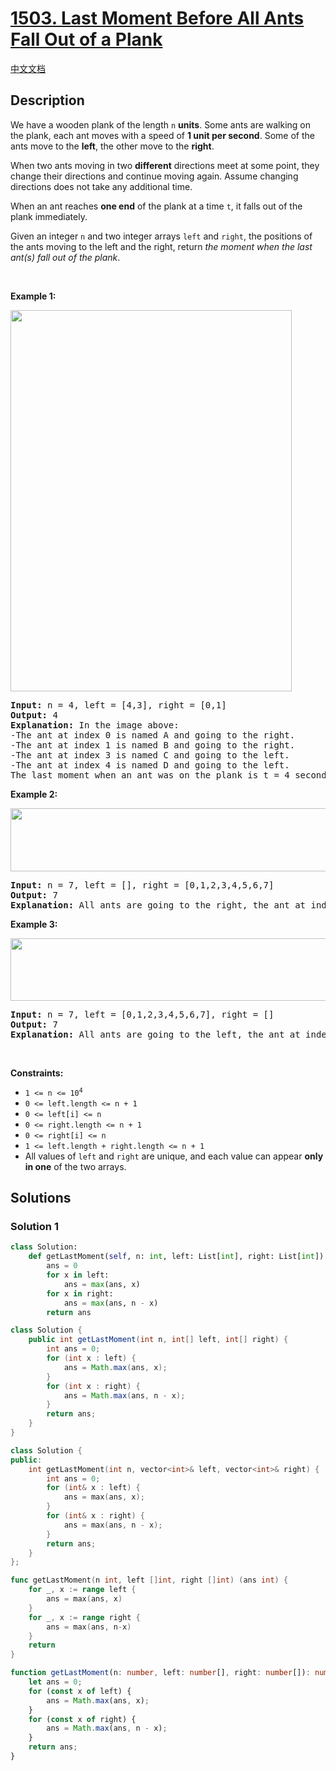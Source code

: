 # [1503. Last Moment Before All Ants Fall Out of a Plank](https://leetcode.com/problems/last-moment-before-all-ants-fall-out-of-a-plank)

[中文文档](/solution/1500-1599/1503.Last%20Moment%20Before%20All%20Ants%20Fall%20Out%20of%20a%20Plank/README.md)

## Description

<p>We have a wooden plank of the length <code>n</code> <strong>units</strong>. Some ants are walking on the plank, each ant moves with a speed of <strong>1 unit per second</strong>. Some of the ants move to the <strong>left</strong>, the other move to the <strong>right</strong>.</p>

<p>When two ants moving in two <strong>different</strong> directions meet at some point, they change their directions and continue moving again. Assume changing directions does not take any additional time.</p>

<p>When an ant reaches <strong>one end</strong> of the plank at a time <code>t</code>, it falls out of the plank immediately.</p>

<p>Given an integer <code>n</code> and two integer arrays <code>left</code> and <code>right</code>, the positions of the ants moving to the left and the right, return <em>the moment when the last ant(s) fall out of the plank</em>.</p>

<p>&nbsp;</p>
<p><strong class="example">Example 1:</strong></p>
<img alt="" src="https://spcdn.pages.dev/leetcode/problems/1503.Last%20Moment%20Before%20All%20Ants%20Fall%20Out%20of%20a%20Plank/images/ants.jpg" style="width: 450px; height: 610px;" />
<pre>
<strong>Input:</strong> n = 4, left = [4,3], right = [0,1]
<strong>Output:</strong> 4
<strong>Explanation:</strong> In the image above:
-The ant at index 0 is named A and going to the right.
-The ant at index 1 is named B and going to the right.
-The ant at index 3 is named C and going to the left.
-The ant at index 4 is named D and going to the left.
The last moment when an ant was on the plank is t = 4 seconds. After that, it falls immediately out of the plank. (i.e., We can say that at t = 4.0000000001, there are no ants on the plank).
</pre>

<p><strong class="example">Example 2:</strong></p>
<img alt="" src="https://spcdn.pages.dev/leetcode/problems/1503.Last%20Moment%20Before%20All%20Ants%20Fall%20Out%20of%20a%20Plank/images/ants2.jpg" style="width: 639px; height: 101px;" />
<pre>
<strong>Input:</strong> n = 7, left = [], right = [0,1,2,3,4,5,6,7]
<strong>Output:</strong> 7
<strong>Explanation:</strong> All ants are going to the right, the ant at index 0 needs 7 seconds to fall.
</pre>

<p><strong class="example">Example 3:</strong></p>
<img alt="" src="https://spcdn.pages.dev/leetcode/problems/1503.Last%20Moment%20Before%20All%20Ants%20Fall%20Out%20of%20a%20Plank/images/ants3.jpg" style="width: 639px; height: 100px;" />
<pre>
<strong>Input:</strong> n = 7, left = [0,1,2,3,4,5,6,7], right = []
<strong>Output:</strong> 7
<strong>Explanation:</strong> All ants are going to the left, the ant at index 7 needs 7 seconds to fall.
</pre>

<p>&nbsp;</p>
<p><strong>Constraints:</strong></p>

<ul>
	<li><code>1 &lt;= n &lt;= 10<sup>4</sup></code></li>
	<li><code>0 &lt;= left.length &lt;= n + 1</code></li>
	<li><code>0 &lt;= left[i] &lt;= n</code></li>
	<li><code>0 &lt;= right.length &lt;= n + 1</code></li>
	<li><code>0 &lt;= right[i] &lt;= n</code></li>
	<li><code>1 &lt;= left.length + right.length &lt;= n + 1</code></li>
	<li>All values of <code>left</code> and <code>right</code> are unique, and each value can appear <strong>only in one</strong> of the two arrays.</li>
</ul>

## Solutions

### Solution 1

<!-- tabs:start -->

```python
class Solution:
    def getLastMoment(self, n: int, left: List[int], right: List[int]) -> int:
        ans = 0
        for x in left:
            ans = max(ans, x)
        for x in right:
            ans = max(ans, n - x)
        return ans
```

```java
class Solution {
    public int getLastMoment(int n, int[] left, int[] right) {
        int ans = 0;
        for (int x : left) {
            ans = Math.max(ans, x);
        }
        for (int x : right) {
            ans = Math.max(ans, n - x);
        }
        return ans;
    }
}
```

```cpp
class Solution {
public:
    int getLastMoment(int n, vector<int>& left, vector<int>& right) {
        int ans = 0;
        for (int& x : left) {
            ans = max(ans, x);
        }
        for (int& x : right) {
            ans = max(ans, n - x);
        }
        return ans;
    }
};
```

```go
func getLastMoment(n int, left []int, right []int) (ans int) {
	for _, x := range left {
		ans = max(ans, x)
	}
	for _, x := range right {
		ans = max(ans, n-x)
	}
	return
}
```

```ts
function getLastMoment(n: number, left: number[], right: number[]): number {
    let ans = 0;
    for (const x of left) {
        ans = Math.max(ans, x);
    }
    for (const x of right) {
        ans = Math.max(ans, n - x);
    }
    return ans;
}
```

<!-- tabs:end -->

<!-- end -->
